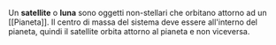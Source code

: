 Un **satellite** o **luna** sono oggetti non-stellari che orbitano attorno ad un [[Pianeta]]. Il centro di massa del sistema deve essere all'interno del pianeta, quindi il satellite orbita attorno al pianeta e non viceversa.